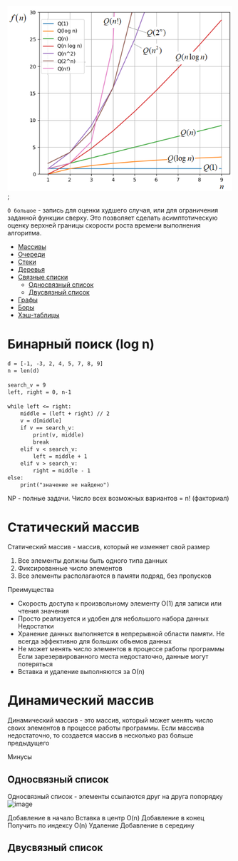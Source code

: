 <img src="https://github.com/ofrsed/Notes/blob/main/data%20structures%20and%20algorithms/O.png" title="python" alt="python" width="600"  />;

`О большое` - запись для оценки худшего случая, или для ограничения заданной функции сверху. Это позволяет сделать асимптотическую оценку верхней границы скорости роста времени выполнения алгоритма.

- [Массивы](#Массивы)
- [Очереди](#Массивы)
- [Стеки](#Массивы)
- [Деревья](#Массивы)
- [Связные списки](#Массивы)
  - [Односвязный список](#Односвязный-список)
  - [Двусвязный список](#Двусвязный-список)
- [Графы](#Массивы)
- [Боры](#Массивы)
- [Хэш-таблицы](#Массивы)





# Бинарный поиск (log n)

```
d = [-1, -3, 2, 4, 5, 7, 8, 9]
n = len(d)
 
search_v = 9
left, right = 0, n-1
 
while left <= right:
    middle = (left + right) // 2
    v = d[middle]
    if v == search_v:
        print(v, middle)
        break
    elif v < search_v:
        left = middle + 1
    elif v > search_v:
        right = middle - 1
else:
    print("значение не найдено")
```

NP - полные задачи. Число всех возможных вариантов = n! (факториал)

# Статический массив
Статический массив - массив, который не изменяет свой размер
1. Все элементы должны быть одного типа данных
2. Фиксированные число элементов
3. Все элементы располагаются в памяти подряд, без пропусков

Преимущества
- Скорость доступа к произвольному элементу О(1) для записи или чтения значения
- Просто реализуется и удобен для небольшого набора данных
Недостатки
- Хранение данных выполняется в непрерывной области памяти. Не всегда эффективно для больших объемов данных
- Не может менять число элементов в процессе работы программы Если зарезервированного места недостаточно, данные могут потеряться
- Вставка и удаление выполняются за О(n)

# Динамический массив
Динамический массив - это массив, который может менять число своих элементов в процессе работы программы. Если массива недостаточно, то создается массив в несколько раз больше предыдущего

Минусы


## Односвязный список

Односвязный список - элементы ссылаются друг на друга попорядку
![image](https://github.com/user-attachments/assets/5300e81b-9a8a-445c-a2dc-ee58fd224c3a)

Добавление в начало
Вставка в центр O(n)
Добавление в конец
Получить по индексу O(n)
Удаление
Добавление в середину

## Двусвязный список
